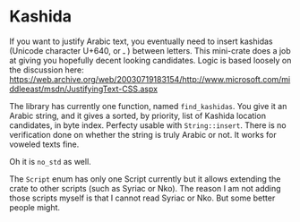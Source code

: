 # Kashida

If you want to justify Arabic text, you eventually need to insert kashidas (Unicode character U+640, or ـ ) between letters. This mini-crate does a job at giving you hopefully decent looking candidates. Logic is based loosely on the discussion here: https://web.archive.org/web/20030719183154/http://www.microsoft.com/middleeast/msdn/JustifyingText-CSS.aspx

The library has currently one function, named `find_kashidas`. You give it an Arabic string, and it gives a sorted, by priority, list of Kashida location candidates, in byte index. Perfecty usable with `String::insert`. There is no verification done on whether the string is truly Arabic or not. It works for voweled texts fine.

Oh it is `no_std` as well.

The `Script` enum has only one Script currently but it allows extending the crate to other scripts (such as Syriac or Nko). The reason I am not adding those scripts myself is that I cannot read Syriac or Nko. But some better people might.
